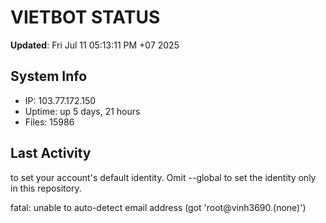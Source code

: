 # VIETBOT STATUS
**Updated**: Fri Jul 11 05:13:11 PM +07 2025

## System Info
- IP: 103.77.172.150
- Uptime: up 5 days, 21 hours
- Files: 15986

## Last Activity

to set your account's default identity.
Omit --global to set the identity only in this repository.

fatal: unable to auto-detect email address (got 'root@vinh3690.(none)')
